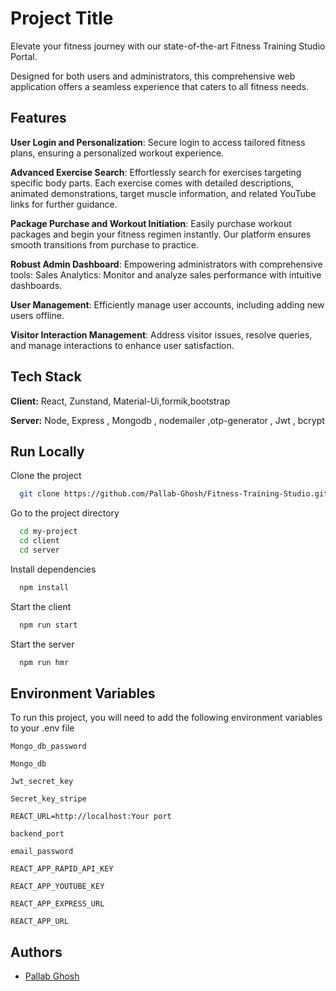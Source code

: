  
# Project Title

Elevate your fitness journey with our state-of-the-art Fitness Training Studio Portal.

Designed for both users and administrators, this comprehensive web application offers a seamless experience that caters to all fitness needs.


## Features

**User Login and Personalization**: Secure login to access tailored fitness plans, ensuring a personalized workout experience.

**Advanced Exercise Search**: Effortlessly search for exercises targeting specific body parts. Each exercise comes with detailed descriptions, animated demonstrations, target muscle information, and related YouTube links for further guidance.

**Package Purchase and Workout Initiation**: Easily purchase workout packages and begin your fitness regimen instantly. Our platform ensures smooth transitions from purchase to practice.

**Robust Admin Dashboard**: Empowering administrators with comprehensive tools:
Sales Analytics: Monitor and analyze sales performance with intuitive dashboards.

**User Management**: Efficiently manage user accounts, including adding new users offline.

**Visitor Interaction Management**: Address visitor issues, resolve queries, and manage interactions to enhance user satisfaction.


## Tech Stack

**Client:** React, Zunstand, Material-Ui,formik,bootstrap

**Server:** Node, Express , Mongodb , nodemailer ,otp-generator , Jwt , bcrypt


## Run Locally

Clone the project

```bash
  git clone https://github.com/Pallab-Ghosh/Fitness-Training-Studio.git
```

Go to the project directory

```bash
  cd my-project
  cd client
  cd server
```

Install dependencies

```bash
  npm install
```

Start the client
```bash
  npm run start
```

Start the server

```bash
  npm run hmr
```


## Environment Variables

To run this project, you will need to add the following environment variables to your .env file

`Mongo_db_password`

`Mongo_db`

`Jwt_secret_key`

`Secret_key_stripe`

`REACT_URL=http://localhost:Your port`

`backend_port`

`email_password`

`REACT_APP_RAPID_API_KEY`

`REACT_APP_YOUTUBE_KEY`

`REACT_APP_EXPRESS_URL` 

`REACT_APP_URL`

## Authors

- [Pallab Ghosh](https://www.github.com/Pallab-Ghosh)

